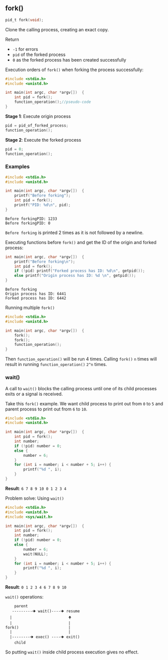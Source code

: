 ## fork()

```c
pid_t fork(void);
```

Clone the calling process, creating an exact copy. 

Return

* ``-1`` for errors
* ``pid`` of the forked process 
* ``0`` as the forked process has been created successfully

Execution orders of ``fork()`` when forking the process successfully:

```c
#include <stdio.h>
#include <unistd.h>

int main(int argc, char *argv[])  {
	int pid = fork();
	function_operation();//pseudo-code
}
```

**Stage 1**: Execute origin process

```c
pid = pid_of_forked_process;
function_operation();
```

**Stage 2**: Execute the forked process

```c
pid = 0;
function_operation();
```

### Examples

```c
#include <stdio.h>
#include <unistd.h>

int main(int argc, char *argv[])  {
	printf("Before forking");
	int pid = fork();
	printf("PID: %d\n", pid);
}
```
```
Before forkingPID: 1233
Before forkingPID: 0
```
``Before forking`` is printed 2 times as it is not followed by a newline.

Executing functions before ``fork()`` and get the ID of the origin and forked process:

```c
int main(int argc, char *argv[])  {
	printf("Before forking\n");
	int pid = fork();
	if (!pid) printf("Forked process has ID: %d\n", getpid());
	else printf("Origin process has ID: %d \n", getpid());
}
```
```
Before forking
Origin process has ID: 6441 
Forked process has ID: 6442
```

Running multiple ``fork()``
```c
#include <stdio.h>
#include <unistd.h>

int main(int argc, char *argv[])  {
	fork();
    fork();
    function_operation();
}
```

Then ``function_operation()`` will be run 4 times. Calling ``fork()`` ``n`` times will result in running ``function_operation()`` ``2^n`` times.

### wait()

A call to ``wait()`` blocks the calling process until one of its child processes exits or a signal is received. 

Take this ``fork()`` example. We want child process to print out from ``0`` to ``5`` and parent process to print out from ``6`` to ``10``.

```c
#include <stdio.h>
#include <unistd.h>

int main(int argc, char *argv[])  {
	int pid = fork();
	int number;
	if (!pid) number = 0;
	else {
		number = 6;
	}	
	for (int i = number; i < number + 5; i++) {
		printf("%d ", i);
	}	
}
```
**Result**: ``6 7 8 9 10 0 1 2 3 4``

Problem solve: Using ``wait()``

```c
#include <stdio.h>
#include <unistd.h>
#include <sys/wait.h>

int main(int argc, char *argv[])  {
	int pid = fork();
	int number;
	if (!pid) number = 0;
	else {
		number = 6;
		wait(NULL);
	}	
	for (int i = number; i < number + 5; i++) {
		printf("%d ", i);
	}	
}
```

**Result**: ``0 1 2 3 4 6 7 8 9 10``

``wait()`` operations:

```
    parent
   ---------🠊 wait()----🠊 resume
  |                         🠉
  |                         |
fork()                      |
  |                         |
  |--------🠊 exec() ----🠊 exit()
    child
```

So putting ``wait()`` inside child process execution gives no effect.